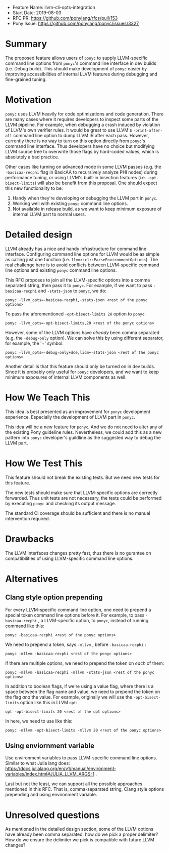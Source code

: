 - Feature Name: llvm-cli-opts-integration
- Start Date: 2019-08-03
- RFC PR: https://github.com/ponylang/rfcs/pull/153
- Pony Issue: https://github.com/ponylang/ponyc/issues/3327

# Summary

The proposed feature allows users of `ponyc` to supply LLVM-specific command line options from `ponyc`'s command line interface in dev builds (i.e. Debug build). This should make development of `ponyc` easier by improving accessibilities of internal LLVM features during debugging and fine-grained tuning.

# Motivation

`ponyc` uses LLVM heavily for code optimizations and code generation. There are many cases where it requires developers to inspect some parts of the LLVM pipeline. For example, when debugging a crash induced by violation of LLVM's own verifier rules. It would be great to use LLVM's `-print-after-all` command line option to dump LLVM IR after each pass. However, currently there is no way to turn on this option directly from `ponyc`'s command line interface. Thus developers have no choice but modifying LLVM source tree to overwrite those flags by hard-coded values, which is absolutely a bad practice.

Other cases like turning on advanced mode in some LLVM passes (e.g. the `-basicaa-recphi` flag in BasicAA to recursively analyze PHI nodes) during performance tuning, or using LLVM's built-in bisection features (i.e. `-opt-bisect-limits`) will also be benefit from this proposal. One should expect this new functionality to be:
1. Handy when they're developing or debugging the LLVM part in `ponyc`.
2. Working well with existing `ponyc` command line options.
3. Not available in release build, as we want to keep minimum exposure of internal LLVM part to normal users.

# Detailed design
LLVM already has a nice and handy infrastructure for command line interface. Configuring command line options for LLVM would be as simple as calling just one function (i.e. `llvm::cl::ParseEnvironmentOptions`). The real challenge here is to avoid conflicts between LLVM-specific command line options and existing `ponyc` command line options.

This RFC proposes to join all the LLVM-specific options into a comma separated string, then pass it to `ponyc`. For example, if we want to pass `-basicaa-recphi` and `-stats-json` to `ponyc`, we do:
```
ponyc -llvm_opts=-basicaa-recphi,-stats-json <rest of the ponyc options>
```
To pass the aforementioned `-opt-bisect-limits 20` option to `ponyc`:
```
ponyc -llvm_opts=-opt-bisect-limits,20 <rest of the ponyc options>
```
However, some of the LLVM options have _already_ been comma separated (e.g. the `-debug-only` option). We can solve this by using different separator, for example, the '+' symbol:
```
ponyc -llvm_opts=-debug-only+dce,licm+-stats-json <rest of the ponyc options>
```

Another detail is that this feature should only be turned on in dev builds. Since it is probably only useful for `ponyc` developers, and we want to keep minimum exposures of internal LLVM components as well.

# How We Teach This
This idea is best presented as an improvement for `ponyc` development experience. Especially the development of LLVM part in `ponyc`.

This idea will be a new feature for `ponyc`. And we do not need to alter any of the existing Pony guideline rules. Nevertheless, we could add this as a new pattern into `ponyc` developer's guildline as the suggested way to debug the LLVM part.

# How We Test This
This feature should not break the existing tests. But we need new tests for this feature.

The new tests should make sure that LLVM-specific options are correctly forwarded. Thus unit tests are not necessary, the tests could be performed by executing `ponyc` and checking its output message.

The standard CI coverage should be sufficient and there is no manual intervention required.

# Drawbacks
The LLVM interfaces changes pretty fast, thus there is no gurantee on compatibilities of using LLVM-specific command line options.

# Alternatives
## Clang style option prepending
For every LLVM-specific command line option, one need to prepend a special token command line options before it. For example, to pass `-basicaa-recphi` , a LLVM-specific option, to `ponyc`, instead of running command like this:
```
ponyc -basicaa-recphi <rest of the ponyc options>
```
We need to prepend a token, says `-mllvm` ,  before `-basicaa-recphi` :
```
ponyc -mllvm -basicaa-recphi <rest of the ponyc options>
```
If there are multiple options, we need to prepend the token on _each_ of them:
```
ponyc -mllvm -basicaa-recphi -mllvm -stats-json <rest of the ponyc options>
```
In addition to boolean flags, if we're using a value flag, where there is a space between the flag name and value, we need to prepend the token on the flag _and_ the value. For example, originally we will use the `-opt-bisect-limits` option like this in LLVM `opt`:
```
opt -opt-bisect-limits 20 <rest of the opt options>
```
In here, we need to use like this:
```
ponyc -mllvm -opt-bisect-limits -mllvm 20 <rest of the ponyc options>
```

## Using enviornment variable
Use environment variables to pass LLVM-specific command line options. Similar to what Julia lang does: https://docs.julialang.org/en/v1/manual/environment-variables/index.html#JULIA_LLVM_ARGS-1 .

Last but not the least, we can support all the possible approaches mentioned in this RFC. That is, comma-separated string, Clang style options prepending and using environment variable.

# Unresolved questions

As mentioned in the detailed design section, some of the LLVM options have already been comma separated, how do we pick a proper delimiter? How do we ensure the delimiter we pick is compatible with future LLVM changes?
